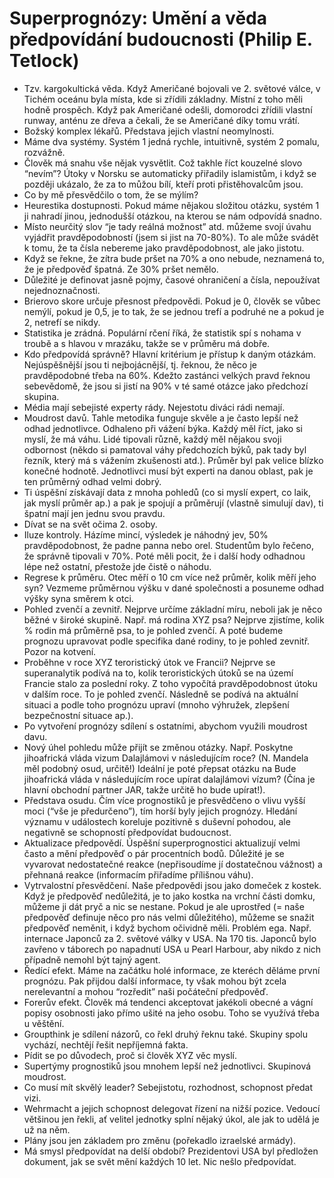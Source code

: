 # Superprognózy: Umění a věda předpovídání budoucnosti (Philip E. Tetlock)
* Tzv. kargokultická věda. Když Američané bojovali ve 2. světové válce, v Tichém oceánu byla místa, kde si zřídili základny. Místní z toho měli hodně prospěch. Když pak Američané odešli, domorodci zřídili vlastní runway, anténu ze dřeva a čekali, že se Američané díky tomu vrátí.
* Božský komplex lékařů. Představa jejich vlastní neomylnosti.
* Máme dva systémy. Systém 1 jedná rychle, intuitivně, systém 2 pomalu, rozvážně.
* Člověk má snahu vše nějak vysvětlit. Což takhle říct kouzelné slovo “nevím”? Útoky v Norsku se automaticky přiřadily islamistům, i když se později ukázalo, že za to můžou bílí, kteří proti přistěhovalcům jsou.
* Co by mě přesvědčilo o tom, že se mýlím?
* Heurestika dostupnosti. Pokud máme nějakou složitou otázku, systém 1 ji nahradí jinou, jednodušší otázkou, na kterou se nám odpovídá snadno.
* Místo neurčitý slov “je tady reálná možnost” atd. můžeme svojí úvahu vyjádřit pravděpodobností (jsem si jist na 70-80%). To ale může svádět k tomu, že ta čísla nebereme jako pravděpodobnost, ale jako jistotu.
* Když se řekne, že zítra bude pršet na 70% a ono nebude, neznamená to, že je předpověď špatná. Ze 30% pršet nemělo. 
* Důležité je definovat jasně pojmy, časové ohraničení a čísla, nepoužívat nejednoznačnosti.
* Brierovo skore určuje přesnost předpovědi. Pokud je 0, člověk se vůbec nemýlí, pokud je 0,5, je to tak, že se jednou trefí a podruhé ne a pokud je 2, netrefí se nikdy.
* Statistika je zrádná. Populární rčení říká, že statistik spí s nohama v troubě a s hlavou v mrazáku, takže se v průměru má dobře.
* Kdo předpovídá správně? Hlavní kritérium je přístup k daným otázkám. Nejúspěšnější jsou ti nejbojácnější, tj. řeknou, že něco je pravděpodobné třeba na 60%. Kdežto zastánci velkých pravd řeknou sebevědomě, že jsou si jistí na 90% v té samé otázce jako předchozí skupina.
* Média mají sebejisté experty rády. Nejestotu diváci rádi nemají.
* Moudrost davů. Tahle metodika funguje skvěle a je často lepší než odhad jednotlivce. Odhaleno při vážení býka. Každý měl říct, jako si myslí, že má váhu. Lidé tipovali různě, každý měl nějakou svoji odbornost (někdo si pamatoval váhy předchozích býků, pak tady byl řezník, který má s vážením zkušenosti atd.). Průměr byl pak velice blízko konečné hodnotě. Jednotlivci musí být experti na danou oblast, pak je ten průměrný odhad velmi dobrý.
* Ti úspěšní získávají data z mnoha pohledů (co si myslí expert, co laik, jak myslí průměr ap.) a pak je spojují a průměrují (vlastně simulují dav), ti špatní mají jen jednu svou pravdu.
* Dívat se na svět očima 2. osoby.
* Iluze kontroly. Házíme mincí, výsledek je náhodný jev, 50% pravděpodobnost, že padne panna nebo orel. Studentům bylo řečeno, že správně tipovali v 70%. Poté měli pocit, že i další hody odhadnou lépe než ostatní, přestože jde čistě o náhodu.
* Regrese k průměru. Otec měří o 10 cm více než průměr, kolik měří jeho syn? Vezmeme průměrnou výšku v dané společnosti a posuneme odhad výšky syna směrem k otci.
* Pohled zvenčí a zevnitř. Nejprve určíme základní míru, neboli jak je něco běžné v široké skupině. Např. má rodina XYZ psa? Nejprve zjistíme, kolik % rodin má průměrně psa, to je pohled zvenčí. A poté budeme prognozu upravovat podle specifika dané rodiny, to je pohled zevnitř. Pozor na kotvení.
* Proběhne v roce XYZ teroristický útok ve Francii? Nejprve se superanalytik podívá na to, kolik teroristických útoků se na území Francie stalo za poslední roky. Z toho vypočítá pravděpodobnost útoku v dalším roce. To je pohled zvenčí. Následně se podívá na aktuální situaci a podle toho prognózu upraví (mnoho výhružek, zlepšení bezpečnostní situace ap.).
* Po vytvoření prognózy sdílení s ostatními, abychom využili moudrost davu.
* Nový úhel pohledu může přijít se změnou otázky. Např. Poskytne jihoafrická vláda vizum Dalajlámovi v následujícím roce? (N. Mandela měl podobný osud, určitě!) Ideální je poté přepsat otázku na Bude jihoafrická vláda v následujícím roce upírat dalajlámovi vízum? (Čína je hlavní obchodní partner JAR, takže určitě ho bude upírat!).
* Představa osudu. Čím více prognostiků je přesvědčeno o vlivu vyšší moci (“vše je předurčeno”), tím horší byly jejich prognózy. Hledání významu v událostech koreluje pozitivně s duševní pohodou, ale negativně se schopností předpovídat budoucnost.
* Aktualizace předpovědí. Úspěšní superprognostici aktualizují velmi často a mění předpověď o pár procentních bodů. Důležité je se vyvarovat nedostatečné reakce (nepřisoudíme jí dostatečnou vážnost) a přehnaná reakce (informacím přiřadíme přílišnou váhu). 
* Vytrvalostní přesvědčení. Naše předpovědi jsou jako domeček z kostek. Když je předpověď nedůležitá, je to jako kostka na vrchní části domku, můžeme ji dát pryč a nic se nestane. Pokud je ale uprostřed (= naše předpověď definuje něco pro nás velmi důležitého), můžeme se snažit předpověď neměnit, i když bychom očividně měli. Problém ega. Např. internace Japonců za 2. světové války v USA. Na 170 tis. Japonců bylo zavřeno v táborech po napadnutí USA u Pearl Harbour, aby nikdo z nich případně nemohl být tajný agent.
* Ředící efekt. Máme na začátku holé informace, ze kteréch děláme první prognózu. Pak přijdou další informace, ty však mohou být zcela nerelevantní a mohou “rozředit” naši počáteční předpověď.
* Forerův efekt. Člověk má tendenci akceptovat jakékoli obecné a vágní popisy osobnosti jako přímo ušité na jeho osobu. Toho se využívá třeba u věštění. 
* Groupthink je sdílení názorů, co řekl druhý řeknu také. Skupiny spolu vychází, nechtějí řešit nepříjemná fakta.
* Pídit se po důvodech, proč si člověk XYZ věc myslí.
* Supertýmy prognostiků jsou mnohem lepší než jednotlivci. Skupinová moudrost.
* Co musí mít skvělý leader? Sebejistotu, rozhodnost, schopnost předat vizi.
* Wehrmacht a jejich schopnost delegovat řízení na nižší pozice. Vedoucí většinou jen řekli, ať velitel jednotky splní nějaký úkol, ale jak to udělá je už na něm. 
* Plány jsou jen základem pro změnu (pořekadlo izraelské armády).
* Má smysl předpovídat na delší období? Prezidentovi USA byl předložen dokument, jak se svět mění každých 10 let. Nic nešlo předpovídat.

